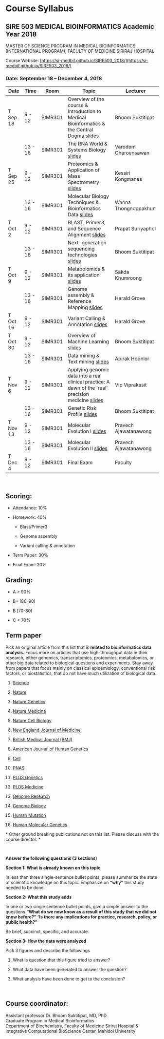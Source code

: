 Course Syllabus
===============

SIRE 503 MEDICAL BIOINFORMATICS Academic Year 2018
--------------------------------------------------
MASTER OF SCIENCE PROGRAM IN MEDICAL BIOINFORMATICS (INTERNATIONAL PROGRAM), 
FACULTY OF MEDICINE SIRIRAJ HOSPITAL

Course Website: [https://si-medbif.github.io/SIRE503_2018/](https://si-medbif.github.io/SIRE503_2018/)

### Date: September 18 – December 4, 2018

| Date     | Time    | Room    | Topic                                                                                                                       | Lecturer              |
|----------|---------|---------|-----------------------------------------------------------------------------------------------------------------------------|-----------------------|
| T Sep 18 | 9 - 12  | SIMR301 | Overview of the course & Introduction to Medical Bioinformatics & the Central Dogma [slides](./slides/L01_SIRE503_2018.pdf) | Bhoom Suktitipat      |
|          | 13 - 16 | SIMR301 | The RNA World & Systems Biology [slides](./slides/L02_SIRE503_2018.pdf)                                                     | Varodom Charoensawan  |
| T Sep 25 | 9 - 12  | SIMR301 | Proteomics & Application of Mass Spectrometry  [slides](./slides/L03_SIRE503_2018.pdf)                                                                         | Kessiri Kongmanas     |
|          | 13 - 16 | SIMR301 | Molecular Biology Techniques & Bioinformatics Data  [slides](./slides/L04_SIRE503_2018.pdf)                                                                        | Wanna Thongnoppakhun  |
| T Oct 2  | 9 - 12  | SIMR301 | BLAST, Primer3, and Sequence Alignment [slides](./slides/L05_SIRE503_2018.pdf)                                                                                     | Prapat Suriyaphol     |
|          | 13 - 16 | SIMR301 | Next-generation sequencing technologies [slides](./slides/L06_SIRE503_2018.pdf)                                                                                     | Bhoom Suktitipat      |
| T Oct 9  | 9 - 12  | SIMR301 | Metabolomics & its application [slides](./slides/L07_SIRE503_2018.pdf)                                                                                             | Sakda Khumroong       |
|          | 13 - 16 | SIMR301 | Genome assembly & Reference Mapping [slides](./slides/L08_SIRE503_2018.pdf)                                                                                        | Harald Grove          |
| T Oct 16 | 9 - 12  | SIMR301 | Variant Calling & Annotation [slides](./slides/L09_SIRE503_2018.pdf)                                                                                               | Harald Grove          |
| T Oct 30 | 9 - 12  | SIMR301 | Overview of Machine Learning [slides](./slides/L10_SIRE503_2018.pdf)                                                                                               | Bhoom Suktitipat      |
|          | 13 - 16 | SIMR301 | Data mining & Text mining [slides](./slides/L11_SIRE503_2018.pdf)                                                                                                  | Apirak Hoonlor        |
| T Nov 6  | 9 - 12  | SIMR301 | Applying genomic data into a real clinical practice: A dawn of the 'real' precision medicine [slides](./slides/L12_SIRE503_2018.pdf)                               | Vip Viprakasit        |
|          | 13 - 16 | SIMR301 | Genetic Risk Profile [slides](./slides/L13_SIRE503_2018.pdf)                                                                                                       | Bhoom Suktitipat      |
| T Nov 13 | 9 - 12  | SIMR301 | Molecular Evolution I [slides](./slides/L14_SIRE503_2018.pdf)                                                                                                      | Pravech Ajawatanawong |
|          | 13 - 16 | SIMR301 | Molecular Evolution II [slides](./slides/L15_SIRE503_2018.pdf)                                                                                                     | Pravech Ajawatanawong |
| T Dec 4  | 9 - 12  | SIMR301 | Final Exam                                                                                                                  | Faculty               |

 

Scoring:
--------

-   Attendance: 10%

-   Homework: 40%

    -   Blast/Primer3

    -   Genome assembly

    -   Variant calling & annotation

-   Term Paper: 30%

-   Final Exam: 20%

Grading:
--------

-   A \> 90%

-   B+ [80-90)

-   B [70-80)

-   C \< 70%

Term paper
----------

Pick an original article from this list that is **related to bioinformatics data
analysis.** Focus more on articles that use high-throughput data in their
research, either genomics, transcriptomics, proteomics, metabolomics, or other
big data related to biological questions and experiments. Stay away from papers
that focus mainly on classical epidemiology, conventional risk factors, or
biostatistics, that do not have much utilization of biological data.

1.  [Science](http://science.sciencemag.org/)

2.  [Nature](https://www.nature.com/nature/current-issue)

3.  [Nature Genetics](https://www.nature.com/ng/)

4.  [Nature Medicine](https://www.nature.com/nm/)

5.  [Nature Cell Biology](https://www.nature.com/ncb/)

6.  [New England Journal of Medicine](https://www.nejm.org/)

7.  [British Medical Journal (BMJ)](https://www.bmj.com/)

8.  [American Journal of Human Genetics](https://www.cell.com/ajhg/home)

9.  [Cell](https://www.cell.com/)

10. [PNAS](http://www.pnas.org/)

11. [PLOS Genetics](https://journals.plos.org/plosgenetics/)

12. [PLOS Medicine](https://journals.plos.org/plosmedicine/)

13. [Genome Research](https://genome.cshlp.org/)

14. [Genome Biology](https://genomebiology.biomedcentral.com/)

15. [Human Mutation](https://onlinelibrary.wiley.com/journal/10981004)

16. [Human Molecular Genetics](https://academic.oup.com/hmg/issue)

\* Other ground breaking publications not on this list. Please discuss with the
course director. \*

 

**Answer the following questions (3 sections)**

**Section 1: What is already known on this topic**

In less than three single-sentence bullet points, please summarize the state of
scientific knowledge on this topic. Emphasize on **“why”** this study needed to
be done.

**Section 2: What this study adds**

In one or two single sentence bullet points, give a simple answer to the
questions **“What do we now know as a result of this study that we did not know
before?”** “**Is there any implications for practice, research, policy, or
public health?”**

Be brief, succinct, specific, and accurate.

**Section 3: How the data were analyzed**

Pick 3 figures and describe the followings

1.  What is question that this figure tried to answer?

2.  What data have been generated to answer the question?

3.  What analysis have been done to get to the conclusion?

 

Course coordinator:
-------------------

Assistant professor Dr. Bhoom Suktitipat, MD, PhD  
Graduate Program in Medical Bioinformatics  
Department of Biochemistry, Faculty of Medicine Siriraj Hospital &  
Integrative Computational BioScience Center, Mahidol University
